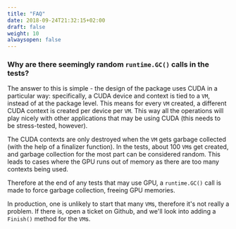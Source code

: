 ```yaml
---
title: "FAQ"
date: 2018-09-24T21:32:15+02:00
draft: false
weight: 10
alwaysopen: false
---
```


### Why are there seemingly random `runtime.GC()` calls in the tests? ###

The answer to this is simple - the design of the package uses CUDA in a particular way: specifically, a CUDA device and context is tied to a `VM`, instead of at the package level. This means for every `VM` created, a different CUDA context is created per device per `VM`. This way all the operations will play nicely with other applications that may be using CUDA (this needs to be stress-tested, however). 

The CUDA contexts are only destroyed when the `VM` gets garbage collected (with the help of a finalizer function). In the tests, about 100 `VM`s get created, and garbage collection for the most part can be considered random. This leads to cases where the GPU runs out of memory as there are too many contexts being used. 

Therefore at the end of any tests that may use GPU, a `runtime.GC()` call is made to force garbage collection, freeing GPU memories.

In production, one is unlikely to start that many `VM`s, therefore it's not really a problem. If there is, open a ticket on Github, and we'll look into adding a `Finish()` method for the `VM`s.


